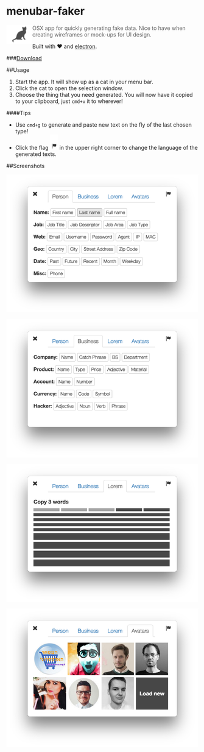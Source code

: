 # menubar-faker

<img src="promo/icon.png" alt="" height="50" align="left" />

> OSX app for quickly generating fake data. Nice to have when creating wireframes or mock-ups for UI design.

Built with :heart: and [electron](https://github.com/atom/electron).

###[Download](https://github.com/simon-johansson/menubar-faker/releases/tag/0.0.1)

##Usage

1. Start the app. It will show up as a cat in your menu bar.
2. Click the cat to open the selection window.
3. Choose the thing that you need generated. You will now have it copied to your clipboard, just `cmd+v` it to wherever!

####Tips
* Use `cmd+g` to generate and paste new text on the fly of the last chosen type!
* Click the flag <img src="promo/flag.png" alt="" height="40" /> in the upper right corner to change the language of the generated texts.

##Screenshots

<p align="center">
  <img width="550" src="promo/person.png" alt="" />
</p>

<p align="center">
  <img width="550" src="promo/bis.png" alt="" />
</p>

<p align="center">
  <img width="550" src="promo/lorem.png" alt="" />
</p>

<p align="center">
  <img width="550" src="promo/avatars.png" alt="" />
</p>
